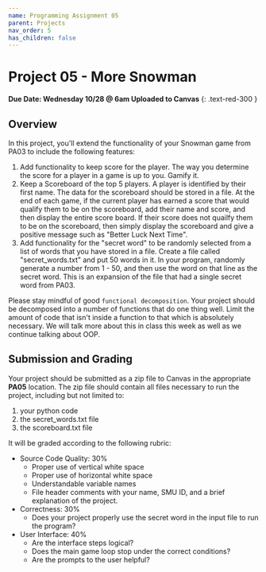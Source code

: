 ```yaml
---
name: Programming Assignment 05
parent: Projects
nav_order: 5
has_children: false
---
```



# Project 05 - More Snowman

**Due Date: Wednesday 10/28 @ 6am Uploaded to Canvas** 
{: .text-red-300 }

## Overview

In this project, you'll extend the functionality of your Snowman game from PA03 to include the following features:

1. Add functionality to keep score for the player.  The way you determine the score for a player in a game is up to you.  Gamify it.  
2. Keep a Scoreboard of the top 5 players.  A player is identified by their first name.  The data for the scoreboard should be stored in a file.  At the end of each game, if the current player has earned a score that would qualify them to be on the scoreboard, add their name and score, and then display the entire score board.  If their score does not quailfy them to be on the scoreboard, then simply display the scoreboard and give a positive message such as "Better Luck Next Time".
3. Add functionality for the "secret word" to be randomly selected from a list of words that you have stored in a file.  Create a file called "secret_words.txt" and put 50 words in it.  In your program, randomly generate a number from 1 - 50, and then use the word on that line as the secret word.  This is an expansion of the file that had a single secret word from PA03.

Please stay mindful of good `functional decomposition`.  Your project should be decomposed into a number of functions that do one thing well.  Limit the amount of code that isn't inside a function to that which is absolutely necessary.  We will talk more about this in class this week as well as we continue talking about OOP.  

## Submission and Grading

Your project should be submitted as a zip file to Canvas in the appropriate **PA05** location. The zip file should contain all files necessary to run the project, including but not limited to:

1. your python code
2. the secret_words.txt file
3. the scoreboard.txt file

It will be graded according to the following rubric:

- Source Code Quality: 30%
  - Proper use of vertical white space
  - Proper use of horizontal white space
  - Understandable variable names
  - File header comments with your name, SMU ID, and a brief explanation of the project. 
- Correctness: 30% 
  - Does your project properly use the secret word in the input file to run the program? 
- User Interface: 40%
  - Are the interface steps logical?
  - Does the main game loop stop under the correct conditions?
  - Are the prompts to the user helpful? 

